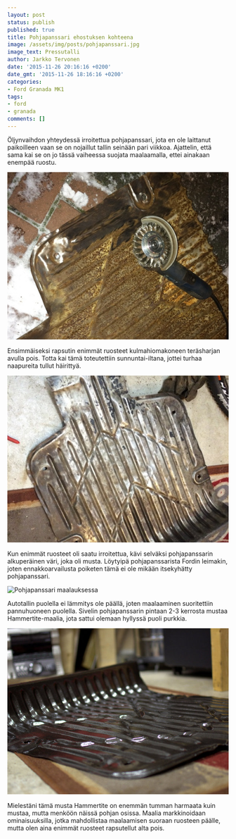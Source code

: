 ```yaml
---
layout: post
status: publish
published: true
title: Pohjapanssari ehostuksen kohteena
image: /assets/img/posts/pohjapanssari.jpg
image_text: Pressutalli
author: Jarkko Tervonen
date: '2015-11-26 20:16:16 +0200'
date_gmt: '2015-11-26 18:16:16 +0200'
categories:
- Ford Granada MK1
tags:
- ford
- granada
comments: []
---
```

Öljynvaihdon yhteydessä irroitettua pohjapanssari, jota en ole laittanut paikoilleen vaan se on nojaillut tallin seinään pari viikkoa. Ajattelin, että sama kai se on jo tässä vaiheessa suojata maalaamalla, ettei ainakaan enempää ruostu.

<amp-img src="/assets/img/posts/pohjapanssari-lahtotilanne.jpg" alt="Lähtötilanne" width="4" height="3" layout="responsive">
  <noscript><img src="/assets/img/posts/pohjapanssari-lahtotilanne.jpg" alt="Lähtötilanne" /></noscript>
</amp-img>

Ensimmäiseksi rapsutin enimmät ruosteet kulmahiomakoneen teräsharjan avulla pois. Totta kai tämä toteutettiin sunnuntai-iltana, jottei turhaa naapureita tullut häirittyä.

<amp-img src="/assets/img/posts/pohjapanssari-hiottuna.jpg" alt="Pohjapanssari hiottuna" width="4" height="3" layout="responsive">
  <noscript><img src="/assets/img/posts/pohjapanssari-hiottuna.jpg" alt="Pohjapanssari hiottuna" /></noscript>
</amp-img>

Kun enimmät ruosteet oli saatu irroitettua, kävi selväksi pohjapanssarin alkuperäinen väri, joka oli musta. Löytyipä pohjapanssarista Fordin leimakin, joten ennakkoarvailusta poiketen tämä ei ole mikään itsekyhätty pohjapanssari.

<amp-img src="/assets/img/posts/pohjapanssari-maalauksessa.jpg" alt="Pohjapanssari maalauksessa" width="4" height="3" layout="responsive">
  <noscript><img src="/assets/img/posts/pohjapanssari-maalauksessa.jpg" alt="Pohjapanssari maalauksessa" /></noscript>
</amp-img>

Autotallin puolella ei lämmitys ole päällä, joten maalaaminen suoritettiin pannuhuoneen puolella. Sivelin pohjapanssarin pintaan 2-3 kerrosta mustaa Hammertite-maalia, jota sattui olemaan hyllyssä puoli purkkia.

<amp-img src="/assets/img/posts/pohjapanssari.jpg" alt="Pohjapanssari" width="4" height="3" layout="responsive">
  <noscript><img src="/assets/img/posts/pohjapanssari.jpg" alt="Pohjapanssari" /></noscript>
</amp-img>

Mielestäni tämä musta Hammertite on enemmän tumman harmaata kuin mustaa, mutta menköön näissä pohjan osissa. Maalia markkinoidaan ominaisuuksilla, jotka mahdollistaa maalaamisen suoraan ruosteen päälle, mutta olen aina enimmät ruosteet rapsutellut alta pois.
